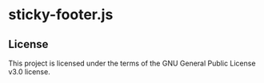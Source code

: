# sticky-footer.js

## License

This project is licensed under the terms of the GNU General Public License v3.0 license.